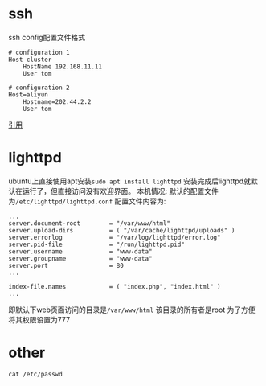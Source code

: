 # ssh
ssh config配置文件格式
```
# configuration 1
Host cluster
	HostName 192.168.11.11
	User tom

# configuration 2
Host=aliyun
	Hostname=202.44.2.2
	User tom
```
[引用](https://zhuanlan.zhihu.com/p/35922004)

# lighttpd
ubuntu上直接使用apt安装`sudo apt install lighttpd`
安装完成后lighttpd就默认在运行了，但直接访问没有欢迎界面。
本机情况:
默认的配置文件为`/etc/lighttpd/lighttpd.conf`
配置文件内容为:
```
...
server.document-root        = "/var/www/html"
server.upload-dirs          = ( "/var/cache/lighttpd/uploads" )
server.errorlog             = "/var/log/lighttpd/error.log"
server.pid-file             = "/run/lighttpd.pid"
server.username             = "www-data"
server.groupname            = "www-data"
server.port                 = 80
...

index-file.names            = ( "index.php", "index.html" )
...
```
即默认下web页面访问的目录是`/var/www/html`
该目录的所有者是root
为了方便将其权限设置为777

# other
`cat /etc/passwd`

